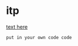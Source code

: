 # itp

[text here](https://github.com/rdwrome/261sp25/tree/main/01Git%26Shell)

`put in your own
code
code`

 

